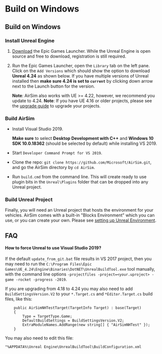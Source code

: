 # Build on Windows

## Build on Windows

### Install Unreal Engine

1. [Download](https://www.unrealengine.com/download) the Epic Games Launcher. While the Unreal Engine is open source and free to download, registration is still required.
2. Run the Epic Games Launcher, open the `Library` tab on the left pane. Click on the `Add Versions` which should show the option to download **Unreal 4.24** as shown below. If you have multiple versions of Unreal installed then **make sure 4.24 is set to `current`** by clicking down arrow next to the Launch button for the version.

   **Note**: AirSim also works with UE &gt;= 4.22, however, we recommend you update to 4.24. **Note**: If you have UE 4.16 or older projects, please see the [upgrade guide](https://github.com/ykkimhgu/gitbook_docs/tree/744cefa60529ba375f5fbccce60616d217c2429b/airsim/setup/unreal_upgrade.md) to upgrade your projects.

### Build AirSim

* Install Visual Studio 2019.

  **Make sure** to select **Desktop Development with C++** and **Windows 10 SDK 10.0.18362** \(should be selected by default\) while installing VS 2019.

* Start `Developer Command Prompt for VS 2019`.
* Clone the repo: `git clone https://github.com/Microsoft/AirSim.git`, and go the AirSim directory by `cd AirSim`.
* Run `build.cmd` from the command line. This will create ready to use plugin bits in the `Unreal\Plugins` folder that can be dropped into any Unreal project.

### Build Unreal Project

Finally, you will need an Unreal project that hosts the environment for your vehicles. AirSim comes with a built-in "Blocks Environment" which you can use, or you can create your own. Please see [setting up Unreal Environment](https://github.com/ykkimhgu/gitbook_docs/tree/744cefa60529ba375f5fbccce60616d217c2429b/airsim/setup/unreal_proj.md).

## FAQ

#### How to force Unreal to use Visual Studio 2019?

If the default `update_from_git.bat` file results in VS 2017 project, then you may need to run the `C:\Program Files\Epic Games\UE_4.24\Engine\Binaries\DotNET\UnrealBuildTool.exe` tool manually, with the command line options `-projectfiles -project=<your.uproject> -game -rocket -progress -2019`.

If you are upgrading from 4.18 to 4.24 you may also need to add `BuildSettingsVersion.V2` to your `*.Target.cs` and `*Editor.Target.cs` build files, like this:

```text
    public AirSimNHTestTarget(TargetInfo Target) : base(Target)
    {
        Type = TargetType.Game;
        DefaultBuildSettings = BuildSettingsVersion.V2;
        ExtraModuleNames.AddRange(new string[] { "AirSimNHTest" });
    }
```

You may also need to edit this file:

```text
"%APPDATA%\Unreal Engine\UnrealBuildTool\BuildConfiguration.xml
```

